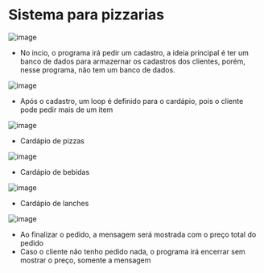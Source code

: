 <h1>Sistema para pizzarias</h1>
 


![image](https://github.com/Phpo10/Pizzaria/assets/127625504/52fdf948-0ed7-4c98-bc10-d2feafff9786)

* No incio, o programa irá pedir um cadastro, a ideia principal é ter um banco de dados para armazernar os cadastros dos clientes, porém, nesse programa, não tem um banco de dados.



![image](https://github.com/Phpo10/Pizzaria/assets/127625504/b2997491-9fdf-46bc-9dc6-257bf6342c15)

* Após o cadastro, um loop é definido para o cardápio, pois o cliente pode pedir mais de um item




![image](https://github.com/Phpo10/Pizzaria/assets/127625504/d3f131ea-a445-4fe4-8c33-5cdcfa769988)

* Cardápio de pizzas




![image](https://github.com/Phpo10/Pizzaria/assets/127625504/c773ac7d-75d6-40de-8e65-a317577cf425)

* Cardápio de bebidas




![image](https://github.com/Phpo10/Pizzaria/assets/127625504/e3626e05-130e-4544-a543-079b29fd5d61)

* Cardápio de lanches




![image](https://github.com/Phpo10/Pizzaria/assets/127625504/ad447723-f4d2-4a81-b52a-e1e04f63b192)

* Ao finalizar o pedido, a mensagem será mostrada com o preço total do pedido
* Caso o cliente não tenho pedido nada, o programa irá encerrar sem mostrar o preço, somente a mensagem
